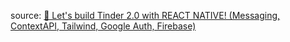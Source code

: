 
source: [🔴 Let's build Tinder 2.0 with REACT NATIVE! (Messaging, ContextAPI, Tailwind, Google Auth, Firebase)](https://www.youtube.com/watch?v=qJaFIGjyRms)
